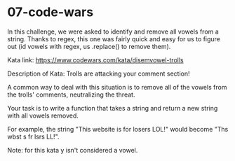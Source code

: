 # 07-code-wars

In this challenge, we were asked to identify and remove all vowels from a string. Thanks to regex, this one was fairly quick and easy for us to figure out (id vowels with regex, us .replace() to remove them).

Kata link: https://www.codewars.com/kata/disemvowel-trolls

Description of Kata: Trolls are attacking your comment section!

A common way to deal with this situation is to remove all of the vowels from the trolls' comments, neutralizing the threat.

Your task is to write a function that takes a string and return a new string with all vowels removed.

For example, the string "This website is for losers LOL!" would become "Ths wbst s fr lsrs LL!".

Note: for this kata y isn't considered a vowel.